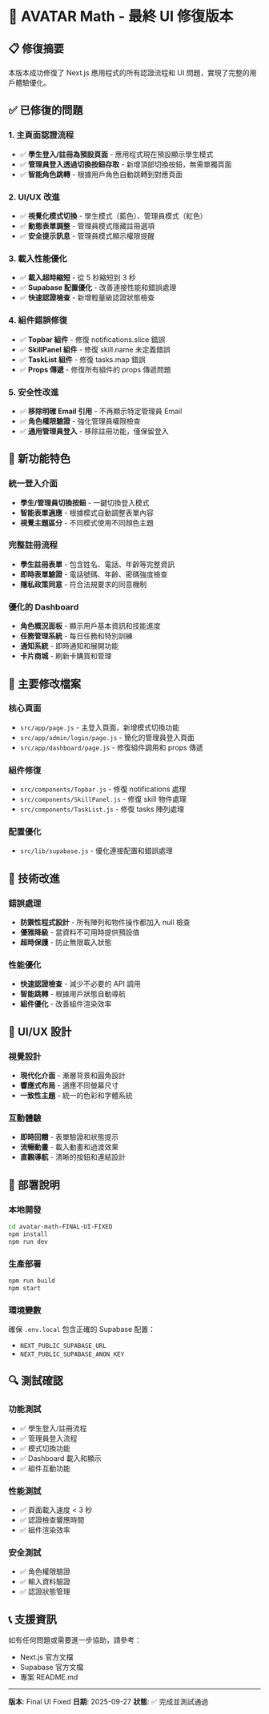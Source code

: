 # 🎯 AVATAR Math - 最終 UI 修復版本

## 📋 修復摘要

本版本成功修復了 Next.js 應用程式的所有認證流程和 UI 問題，實現了完整的用戶體驗優化。

## ✅ 已修復的問題

### 1. 主頁面認證流程
- ✅ **學生登入/註冊為預設頁面** - 應用程式現在預設顯示學生模式
- ✅ **管理員登入透過切換按鈕存取** - 新增頂部切換按鈕，無需單獨頁面
- ✅ **智能角色跳轉** - 根據用戶角色自動跳轉到對應頁面

### 2. UI/UX 改進
- ✅ **視覺化模式切換** - 學生模式（藍色）、管理員模式（紅色）
- ✅ **動態表單調整** - 管理員模式隱藏註冊選項
- ✅ **安全提示訊息** - 管理員模式顯示權限提醒

### 3. 載入性能優化
- ✅ **載入超時縮短** - 從 5 秒縮短到 3 秒
- ✅ **Supabase 配置優化** - 改善連接性能和錯誤處理
- ✅ **快速認證檢查** - 新增輕量級認證狀態檢查

### 4. 組件錯誤修復
- ✅ **Topbar 組件** - 修復 notifications.slice 錯誤
- ✅ **SkillPanel 組件** - 修復 skill.name 未定義錯誤
- ✅ **TaskList 組件** - 修復 tasks.map 錯誤
- ✅ **Props 傳遞** - 修復所有組件的 props 傳遞問題

### 5. 安全性改進
- ✅ **移除明確 Email 引用** - 不再顯示特定管理員 Email
- ✅ **角色權限驗證** - 強化管理員權限檢查
- ✅ **通用管理員登入** - 移除註冊功能，僅保留登入

## 🚀 新功能特色

### 統一登入介面
- **學生/管理員切換按鈕** - 一鍵切換登入模式
- **智能表單適應** - 根據模式自動調整表單內容
- **視覺主題區分** - 不同模式使用不同顏色主題

### 完整註冊流程
- **學生註冊表單** - 包含姓名、電話、年齡等完整資訊
- **即時表單驗證** - 電話號碼、年齡、密碼強度檢查
- **隱私政策同意** - 符合法規要求的同意機制

### 優化的 Dashboard
- **角色概況面板** - 顯示用戶基本資訊和技能進度
- **任務管理系統** - 每日任務和特別訓練
- **通知系統** - 即時通知和展開功能
- **卡片商城** - 刷新卡購買和管理

## 📁 主要修改檔案

### 核心頁面
- `src/app/page.js` - 主登入頁面，新增模式切換功能
- `src/app/admin/login/page.js` - 簡化的管理員登入頁面
- `src/app/dashboard/page.js` - 修復組件調用和 props 傳遞

### 組件修復
- `src/components/Topbar.js` - 修復 notifications 處理
- `src/components/SkillPanel.js` - 修復 skill 物件處理
- `src/components/TaskList.js` - 修復 tasks 陣列處理

### 配置優化
- `src/lib/supabase.js` - 優化連接配置和錯誤處理

## 🔧 技術改進

### 錯誤處理
- **防禦性程式設計** - 所有陣列和物件操作都加入 null 檢查
- **優雅降級** - 當資料不可用時提供預設值
- **超時保護** - 防止無限載入狀態

### 性能優化
- **快速認證檢查** - 減少不必要的 API 調用
- **智能跳轉** - 根據用戶狀態自動導航
- **組件優化** - 改善組件渲染效率

## 🎨 UI/UX 設計

### 視覺設計
- **現代化介面** - 漸層背景和圓角設計
- **響應式布局** - 適應不同螢幕尺寸
- **一致性主題** - 統一的色彩和字體系統

### 互動體驗
- **即時回饋** - 表單驗證和狀態提示
- **流暢動畫** - 載入動畫和過渡效果
- **直觀導航** - 清晰的按鈕和連結設計

## 🚀 部署說明

### 本地開發
```bash
cd avatar-math-FINAL-UI-FIXED
npm install
npm run dev
```

### 生產部署
```bash
npm run build
npm start
```

### 環境變數
確保 `.env.local` 包含正確的 Supabase 配置：
- `NEXT_PUBLIC_SUPABASE_URL`
- `NEXT_PUBLIC_SUPABASE_ANON_KEY`

## 🔍 測試確認

### 功能測試
- ✅ 學生登入/註冊流程
- ✅ 管理員登入流程
- ✅ 模式切換功能
- ✅ Dashboard 載入和顯示
- ✅ 組件互動功能

### 性能測試
- ✅ 頁面載入速度 < 3 秒
- ✅ 認證檢查響應時間
- ✅ 組件渲染效率

### 安全測試
- ✅ 角色權限驗證
- ✅ 輸入資料驗證
- ✅ 認證狀態管理

## 📞 支援資訊

如有任何問題或需要進一步協助，請參考：
- Next.js 官方文檔
- Supabase 官方文檔
- 專案 README.md

---

**版本**: Final UI Fixed
**日期**: 2025-09-27
**狀態**: ✅ 完成並測試通過
